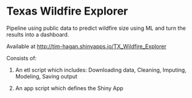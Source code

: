 # Texas Wildfire Explorer
Pipeline using public data to predict wildfire size using ML and turn the results into a dashboard.

Available at http://tim-hagan.shinyapps.io/TX_Wildfire_Explorer

Consists of:

1. An etl script which includes:
  Downloading data, 
  Cleaning, 
  Imputing, 
  Modeling, 
  Saving output

2. An app script which defines the Shiny App
 
